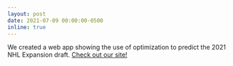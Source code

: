 ```yaml
---
layout: post
date: 2021-07-09 00:00:00-0500
inline: true
---
```


We created a web app showing the use of optimization to predict the 2021 NHL Expansion draft. [Check out our site!](http://nhlexpansiondraft.com)

